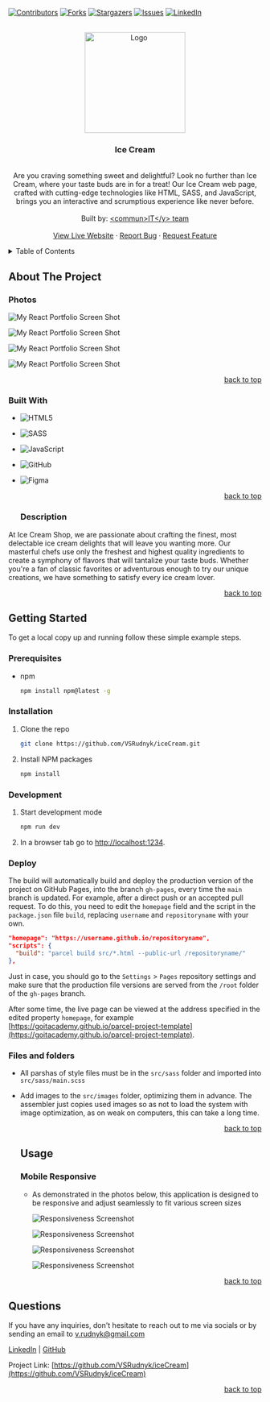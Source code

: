<a name="readme-top"></a>

  <!-- PROJECT SHIELDS -->

[![Contributors][contributors-shield]][contributors-url] [![Forks][forks-shield]][forks-url]
[![Stargazers][stars-shield]][stars-url] [![Issues][issues-shield]][issues-url]
[![LinkedIn][linkedin-shield]][linkedin-url]

  <!-- PROJECT LOGO -->

  <br />
  <div align="center">
    <a href="https://github.com/VSRudnyk/iceCream">
      <img src="src/images/logo.svg" alt="Logo" width="200" height="200">
    </a>
    <h3 align="center">Ice Cream</h3>
    <p align="center">
    <br/>
Are you craving something sweet and delightful? Look no further than Ice Cream, where your taste buds are in for a treat! Our Ice Cream web page, crafted with cutting-edge technologies like HTML, SASS, and JavaScript, brings you an interactive and scrumptious experience like never before. <br/>
      <br/>
      Built by: <a href="https://github.com/VSRudnyk/iceCream/graphs/contributors">&lt;commun&gt;IT&lt;/y&gt; team</a>
      <br/>
      <br/>
      <a href="https://vsrudnyk.github.io/iceCream/">View Live Website</a>
      ·
      <a href="https://github.com/VSRudnyk/iceCream/issues">Report Bug</a>
      ·
      <a href="https://github.com/VSRudnyk/iceCream/issues">Request Feature</a>
    </p>
  </div>
  
  <!-- TABLE OF CONTENTS -->

  <details>
    <summary>Table of Contents</summary>
    <ol>
      <li>
        <a href="#about-the-project">About The Project</a>
        <ul>
          <li><a href="#photos">Photos</a></li>
          <li><a href="#built-with">Built With</a></li>
          <li><a href="#description">Description</a></li>
        </ul>
      </li>
      <li>
          <a href="#getting-started">Getting Started</a>
        <ul>
          <li><a href="#prerequisites">Prerequisites</a></li>
          <li><a href="#installation">Installation</a></li>
        </ul>
      </li>
      <li>
          <a href="#usage">Usage</a>
        <ul>
          <li><a href="#mobile-responsive">Mobile Responsive</a></li>
        </ul>
      </li>
      <li><a href="#questions">Questions</a></li>
    </ol>
  </details>
  
  <!-- ABOUT THE PROJECT -->
  
  ## About The Project
  
  ### Photos
  
![My React Portfolio Screen Shot][product-screenshot]

![My React Portfolio Screen Shot][product-screenshot2]

![My React Portfolio Screen Shot][product-screenshot3]

![My React Portfolio Screen Shot][product-screenshot4]

  <p align="right"><a href="#readme-top">back to top</a></p>
  
  ### Built With


- ![HTML5](https://img.shields.io/badge/HTML5-e13403?style=for-the-badge&logo=html5&logoColor=ffffff&style=plastic)
- ![SASS](https://img.shields.io/badge/SASS-e187b1?style=for-the-badge&logo=sass&logoColor=ffffff&style=plastic)
- ![JavaScript](https://img.shields.io/badge/JavaScript-e6d211?style=for-the-badge&logo=javascript&logoColor=ffffff&style=plastic)
- ![GitHub](https://img.shields.io/badge/GitHub-black?style=for-the-badge&logo=github&logoColor=ffffff&style=plastic)
- ![Figma](https://img.shields.io/badge/Figma-474747?style=for-the-badge&logo=figma&logoColor=ffffff&style=plastic)

  <p align="right"><a href="#readme-top">back to top</a></p>
  
  ### Description
  
At Ice Cream Shop, we are passionate about crafting the finest, most delectable ice cream delights that will leave you wanting more. Our masterful chefs use only the freshest and highest quality ingredients to create a symphony of flavors that will tantalize your taste buds. Whether you're a fan of classic favorites or adventurous enough to try our unique creations, we have something to satisfy every ice cream lover.
  
  <p align="right"><a href="#readme-top">back to top</a></p>

<!-- GETTING STARTED -->

## Getting Started

To get a local copy up and running follow these simple example steps.

### Prerequisites

- npm
  ```sh
  npm install npm@latest -g
  ```

### Installation

1. Clone the repo
   ```sh
   git clone https://github.com/VSRudnyk/iceCream.git
   ```
2. Install NPM packages
   ```sh
   npm install
   ```

### Development

1. Start development mode
   ```sh
   npm run dev
   ```
2. In a browser tab go to [http://localhost:1234](http://localhost:1234).

### Deploy

The build will automatically build and deploy the production version of the project on GitHub Pages,
into the branch `gh-pages`, every time the `main` branch is updated. For example, after a direct
push or an accepted pull request. To do this, you need to edit the `homepage` field and the script
in the `package.json` file `build`, replacing `username` and `repositoryname` with your own.

```json
"homepage": "https://username.github.io/repositoryname",
"scripts": {
  "build": "parcel build src/*.html --public-url /repositoryname/"
},
```

Just in case, you should go to the `Settings` > `Pages` repository settings and make sure that the
production file versions are served from the `/root` folder of the `gh-pages` branch.

After some time, the live page can be viewed at the address specified in the edited property
`homepage`, for example
[https://goitacademy.github.io/parcel-project-template](https://goitacademy.github.io/parcel-project-template).

### Files and folders

- All parshas of style files must be in the `src/sass` folder and imported into `src/sass/main.scss`
- Add images to the `src/images` folder, optimizing them in advance. The assembler just copies used
  images so as not to load the system with image optimization, as on weak on computers, this can
  take a long time.

  <p align="right"><a href="#readme-top">back to top</a></p>

  <!-- USAGE EXAMPLES -->

  ## Usage

  ### Mobile Responsive

  - As demonstrated in the photos below, this application is designed to be responsive and adjust
    seamlessly to fit various screen sizes

    ![Responsiveness Screenshot][responsive-screenshot]

    ![Responsiveness Screenshot][responsive-screenshot2]

    ![Responsiveness Screenshot][responsive-screenshot3]

    ![Responsiveness Screenshot][responsive-screenshot4]

  <p align="right"><a href="#readme-top">back to top</a></p>

<!-- QUESTIONS -->

## Questions

If you have any inquiries, don't hesitate to reach out to me via socials or by sending an email to
<a href="mailto:v.rudnyk@gmail.com">v.rudnyk@gmail.com</a>

<a href="https://www.linkedin.com/in/vladimir-rudnyk">LinkedIn</a> |
<a href="https://github.com/VSRudnyk/">GitHub</a>

Project Link: [https://github.com/VSRudnyk/iceCream](https://github.com/VSRudnyk/iceCream)

  <p align="right"><a href="#readme-top">back to top</a></p>
  
  <!-- MARKDOWN LINKS & IMAGES -->

[contributors-shield]:
  https://img.shields.io/github/contributors/VSRudnyk/iceCream.svg?style=for-the-badge
[contributors-url]: https://github.com/VSRudnyk/iceCream/graphs/contributors
[forks-shield]: https://img.shields.io/github/forks/VSRudnyk/iceCream.svg?style=for-the-badge
[forks-url]: https://github.com/VSRudnyk/iceCream/network/members
[stars-shield]: https://img.shields.io/github/stars/VSRudnyk/iceCream.svg?style=for-the-badge
[stars-url]: https://github.com/VSRudnyk/iceCream/stargazers
[issues-shield]: https://img.shields.io/github/issues/VSRudnyk/iceCream.svg?style=for-the-badge
[issues-url]: https://github.com/VSRudnyk/iceCream/issues
[linkedin-shield]:
  https://img.shields.io/badge/-LinkedIn-black.svg?style=for-the-badge&logo=linkedin&colorB=555
[linkedin-url]: https://www.linkedin.com/in/vladimir-rudnyk

  <!-- UPDATE PLACEHOLDER IMAGES HERE -->

[product-screenshot]: src/images/screenshot.png
[product-screenshot2]: src/images/screenshot2.png
[product-screenshot3]: src/images/screenshot3.png
[product-screenshot4]: src/images/screenshot4.png
[responsive-screenshot]: src/images/mobile-screenshot.png
[responsive-screenshot2]: src/images/mobile-screenshot2.png
[responsive-screenshot3]: src/images/mobile-screenshot3.png
[responsive-screenshot4]: src/images/mobile-screenshot4.png
